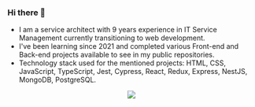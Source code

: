 ### Hi there 👋
- I am a service architect with 9 years experience in IT Service Management currently transitioning to web development. 
- I've been learning since 2021 and completed various Front-end and Back-end projects available to see in my public repositories.
- Technology stack used for the mentioned projects: HTML, CSS, JavaScript, TypeScript, Jest, Cypress, React, Redux, Express, NestJS, MongoDB, PostgreSQL.

<div id="header" align="center">
  <div id="badges">
    <a href="http://www.linkedin.com/in/renat-ibragimov-9703701bb">
      <img src="https://img.shields.io/badge/LinkedIn-blue?logo=linkedin&logoColor=white&style=for-the-badge">
    </a>
  </div>
</div>



<!--
**SmthOfValue/smthofvalue** is a ✨ _special_ ✨ repository because its `README.md` (this file) appears on your GitHub profile.

Here are some ideas to get you started:

- 🔭 I’m currently working on ...
- 🌱 I’m currently learning ...
- 👯 I’m looking to collaborate on ...
- 🤔 I’m looking for help with ...
- 💬 Ask me about ...
- 📫 How to reach me: ...
- 😄 Pronouns: ...
- ⚡ Fun fact: ...
-->
